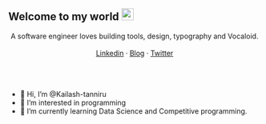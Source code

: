 
## Welcome to my world <img src="https://github.com/TheDudeThatCode/TheDudeThatCode/blob/master/Assets/Earth.gif" width="24px">

<p align="center">
A software engineer loves building tools, design, typography and Vocaloid.<br>
<br>
<a href="https://www.linkedin.com/in/kailashtanniru/">Linkedin</a>
 · <a href="https://blog.1a23.com">Blog</a>
 · <a href="https://twitter.com/blueset">Twitter</a>
<br>
<br>
<br>
<br>
</p>

- 👋 Hi, I’m @Kailash-tanniru
- 👀 I’m interested in programming 
- 🌱 I’m currently learning Data Science and Competitive programming.


<!---
Kailash-tanniru/Kailash-tanniru is a ✨ special ✨ repository because its `README.md` (this file) appears on your GitHub profile.
You can click the Preview link to take a look at your changes.
--->
